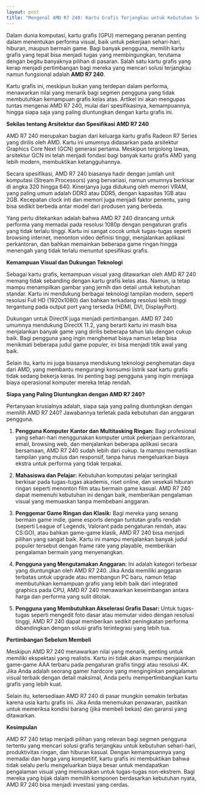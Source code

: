 ```yaml
---
layout: post
title: "Mengenal AMD R7 240: Kartu Grafis Terjangkau untuk Kebutuhan Sehari-hari"
---
```


Dalam dunia komputasi, kartu grafis (GPU) memegang peranan penting dalam menentukan performa visual, baik untuk pekerjaan sehari-hari, hiburan, maupun bermain game. Bagi banyak pengguna, memilih kartu grafis yang tepat bisa menjadi tugas yang membingungkan, terutama dengan begitu banyaknya pilihan di pasaran. Salah satu kartu grafis yang kerap menjadi pertimbangan bagi mereka yang mencari solusi terjangkau namun fungsional adalah **AMD R7 240**.

Kartu grafis ini, meskipun bukan yang terdepan dalam performa, menawarkan nilai yang menarik bagi segmen pengguna yang tidak membutuhkan kemampuan grafis kelas atas. Artikel ini akan mengupas tuntas mengenai AMD R7 240, mulai dari spesifikasinya, kemampuannya, hingga siapa saja yang paling diuntungkan dengan kartu grafis ini.

**Sekilas tentang Arsitektur dan Spesifikasi AMD R7 240**

AMD R7 240 merupakan bagian dari keluarga kartu grafis Radeon R7 Series yang dirilis oleh AMD. Kartu ini umumnya didasarkan pada arsitektur Graphics Core Next (GCN) generasi pertama. Meskipun tergolong lawas, arsitektur GCN ini telah menjadi fondasi bagi banyak kartu grafis AMD yang lebih modern, membuktikan ketangguhannya.

Secara spesifikasi, AMD R7 240 biasanya hadir dengan jumlah unit komputasi (Stream Processors) yang bervariasi, namun umumnya berkisar di angka 320 hingga 640. Kinerjanya juga didukung oleh memori VRAM, yang paling umum adalah DDR3 atau DDR5, dengan kapasitas 1GB atau 2GB. Kecepatan clock inti dan memori juga menjadi faktor penentu, yang bisa sedikit berbeda antar model dari produsen yang berbeda.

Yang perlu ditekankan adalah bahwa AMD R7 240 dirancang untuk performa yang memadai pada resolusi 1080p dengan pengaturan grafis yang tidak terlalu tinggi. Kartu ini sangat cocok untuk tugas-tugas seperti browsing internet, menonton video definisi tinggi, menjalankan aplikasi perkantoran, dan bahkan memainkan beberapa game ringan hingga menengah yang tidak terlalu menuntut spesifikasi grafis.

**Kemampuan Visual dan Dukungan Teknologi**

Sebagai kartu grafis, kemampuan visual yang ditawarkan oleh AMD R7 240 memang tidak sebanding dengan kartu grafis kelas atas. Namun, ia tetap mampu menampilkan gambar yang jernih dan detail untuk kebutuhan standar. Kartu ini mendukung berbagai teknologi tampilan modern, seperti resolusi Full HD (1920x1080) dan bahkan terkadang resolusi lebih tinggi tergantung pada output port yang tersedia (HDMI, DVI, DisplayPort).

Dukungan untuk DirectX juga menjadi pertimbangan. AMD R7 240 umumnya mendukung DirectX 11.2, yang berarti kartu ini masih bisa menjalankan banyak game yang dirilis beberapa tahun lalu dengan cukup baik. Bagi pengguna yang ingin menghemat biaya namun tetap bisa menikmati beberapa judul game populer, ini bisa menjadi titik awal yang baik.

Selain itu, kartu ini juga biasanya mendukung teknologi penghematan daya dari AMD, yang membantu mengurangi konsumsi listrik saat kartu grafis tidak sedang bekerja keras. Ini penting bagi pengguna yang ingin menjaga biaya operasional komputer mereka tetap rendah.

**Siapa yang Paling Diuntungkan dengan AMD R7 240?**

Pertanyaan krusialnya adalah, siapa saja yang paling diuntungkan dengan memilih AMD R7 240? Jawabannya terletak pada kebutuhan dan anggaran pengguna.

1.  **Pengguna Komputer Kantor dan Multitasking Ringan:** Bagi profesional yang sehari-hari menggunakan komputer untuk pekerjaan perkantoran, email, browsing web, dan menjalankan beberapa aplikasi secara bersamaan, AMD R7 240 sudah lebih dari cukup. Ia mampu memastikan tampilan yang mulus dan responsif, tanpa harus mengeluarkan biaya ekstra untuk performa yang tidak terpakai.

2.  **Mahasiswa dan Pelajar:** Kebutuhan komputasi pelajar seringkali berkisar pada tugas-tugas akademis, riset online, dan sesekali hiburan ringan seperti menonton film atau bermain game kasual. AMD R7 240 dapat memenuhi kebutuhan ini dengan baik, memberikan pengalaman visual yang memuaskan tanpa membebani anggaran.

3.  **Penggemar Game Ringan dan Klasik:** Bagi mereka yang senang bermain game indie, game esports dengan tuntutan grafis rendah (seperti League of Legends, Valorant pada pengaturan rendah, atau CS:GO), atau bahkan game-game klasik, AMD R7 240 bisa menjadi pilihan yang sangat baik. Kartu ini mampu menjalankan banyak judul populer tersebut dengan frame rate yang playable, memberikan pengalaman bermain yang menyenangkan.

4.  **Pengguna yang Mengutamakan Anggaran:** Ini adalah kategori terbesar yang diuntungkan oleh AMD R7 240. Jika Anda memiliki anggaran terbatas untuk upgrade atau membangun PC baru, namun tetap membutuhkan kemampuan grafis yang lebih baik dari integrated graphics pada CPU, AMD R7 240 menawarkan keseimbangan antara harga dan performa yang sulit ditolak.

5.  **Pengguna yang Membutuhkan Akselerasi Grafis Dasar:** Untuk tugas-tugas seperti mengedit foto dasar atau memutar video dengan resolusi tinggi, AMD R7 240 dapat memberikan sedikit peningkatan performa dibandingkan dengan solusi grafis terintegrasi yang lebih tua.

**Pertimbangan Sebelum Membeli**

Meskipun AMD R7 240 menawarkan nilai yang menarik, penting untuk memiliki ekspektasi yang realistis. Kartu ini tidak akan mampu menjalankan game-game AAA terbaru pada pengaturan grafis tinggi atau resolusi 4K. Jika Anda adalah seorang gamer hardcore yang menginginkan pengalaman visual terbaik dengan detail maksimal, Anda perlu mempertimbangkan kartu grafis yang lebih kuat.

Selain itu, ketersediaan AMD R7 240 di pasar mungkin semakin terbatas karena usia kartu grafis ini. Jika Anda menemukan penawaran, pastikan untuk memeriksa kondisi barang (jika membeli bekas) dan garansi yang ditawarkan.

**Kesimpulan**

AMD R7 240 tetap menjadi pilihan yang relevan bagi segmen pengguna tertentu yang mencari solusi grafis terjangkau untuk kebutuhan sehari-hari, produktivitas ringan, dan hiburan kasual. Dengan kemampuannya yang memadai dan harga yang kompetitif, kartu grafis ini membuktikan bahwa tidak selalu perlu mengeluarkan biaya besar untuk mendapatkan pengalaman visual yang memuaskan untuk tugas-tugas non-ekstrem. Bagi mereka yang bijak dalam memilih komponen berdasarkan kebutuhan nyata, AMD R7 240 bisa menjadi investasi yang cerdas.
